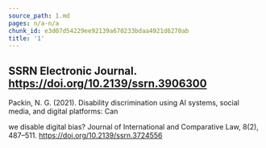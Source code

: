 ```yaml
---
source_path: 1.md
pages: n/a-n/a
chunk_id: e3d07d54229ee92139a670233bdaa4921d6270ab
title: '1'
---
```

## SSRN Electronic Journal. https://doi.org/10.2139/ssrn.3906300

Packin, N. G. (2021). Disability discrimination using AI systems, social media, and digital platforms: Can

we disable digital bias? Journal of International and Comparative Law, 8(2), 487–511. https://doi.org/10.2139/ssrn.3724556
